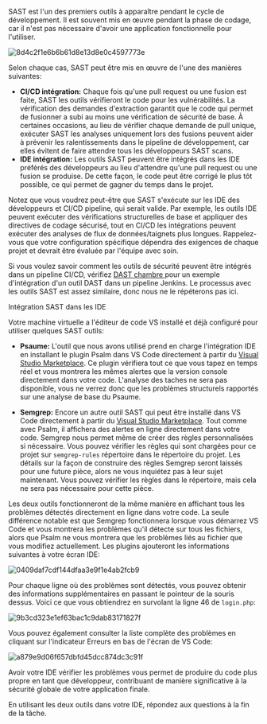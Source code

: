 SAST est l'un des premiers outils à apparaître pendant le cycle de développement. Il est souvent mis en œuvre pendant la phase de codage, car il n'est pas nécessaire d'avoir une application fonctionnelle pour l'utiliser.

![8d4c2f1e6b6b61d8e13d8e0c4597773e](https://github.com/user-attachments/assets/70f751bb-1059-43a8-a552-4e146711bad4)

Selon chaque cas, SAST peut être mis en œuvre de l'une des manières suivantes:

-   **CI/CD intégration:** Chaque fois qu'une pull request ou une fusion est faite, SAST les outils vérifieront le code pour les vulnérabilités. La vérification des demandes d'extraction garantit que le code qui permet de fusionner a subi au moins une vérification de sécurité de base. À certaines occasions, au lieu de vérifier chaque demande de pull unique, exécuter SAST les analyses uniquement lors des fusions peuvent aider à prévenir les ralentissements dans le pipeline de développement, car elles évitent de faire attendre tous les développeurs SAST scans.
-   **IDE intégration:** Les outils SAST peuvent être intégrés dans les IDE préférés des développeurs au lieu d'attendre qu'une pull request ou une fusion se produise. De cette façon, le code peut être corrigé le plus tôt possible, ce qui permet de gagner du temps dans le projet.

Notez que vous voudrez peut-être que SAST s'exécute sur les IDE des développeurs et CI/CD pipeline, qui serait valide. Par exemple, les outils IDE peuvent exécuter des vérifications structurelles de base et appliquer des directives de codage sécurisé, tout en CI/CD les intégrations peuvent exécuter des analyses de flux de données/taignets plus longues. Rappelez-vous que votre configuration spécifique dépendra des exigences de chaque projet et devrait être évaluée par l'équipe avec soin.

Si vous voulez savoir comment les outils de sécurité peuvent être intégrés dans un pipeline CI/CD, vérifiez [DAST chambre ](https://tryhackme.com/room/dastzap)pour un exemple d'intégration d'un outil DAST dans un pipeline Jenkins. Le processus avec les outils SAST est assez similaire, donc nous ne le répéterons pas ici.

Intégration SAST dans les IDE

Votre machine virtuelle a l'éditeur de code VS installé et déjà configuré pour utiliser quelques SAST outils:

-   **Psaume:** L'outil que nous avons utilisé prend en charge l'intégration IDE en installant le plugin Psalm dans VS Code directement à partir du [Visual Studio Marketplace](https://marketplace.visualstudio.com/items?itemName=getpsalm.psalm-vscode-plugin). Ce plugin vérifiera tout ce que vous tapez en temps réel et vous montrera les mêmes alertes que la version console directement dans votre code. L'analyse des taches ne sera pas disponible, vous ne verrez donc que les problèmes structurels rapportés sur une analyse de base du Psaume.

-   **Semgrep:** Encore un autre outil SAST qui peut être installé dans VS Code directement à partir du [Visual Studio Marketplace](https://marketplace.visualstudio.com/items?itemName=Semgrep.semgrep). Tout comme avec Psalm, il affichera des alertes en ligne directement dans votre code. Semgrep nous permet même de créer des règles personnalisées si nécessaire. Vous pouvez vérifier les règles qui sont chargées pour ce projet sur `semgrep-rules` répertoire dans le répertoire du projet. Les détails sur la façon de construire des règles Semgrep seront laissés pour une future pièce, alors ne vous inquiétez pas à leur sujet maintenant. Vous pouvez vérifier les règles dans le répertoire, mais cela ne sera pas nécessaire pour cette pièce.

Les deux outils fonctionneront de la même manière en affichant tous les problèmes détectés directement en ligne dans votre code. La seule différence notable est que Semgrep fonctionnera lorsque vous démarrez VS Code et vous montrera les problèmes qu'il détecte sur tous les fichiers, alors que Psalm ne vous montrera que les problèmes liés au fichier que vous modifiez actuellement. Les plugins ajouteront les informations suivantes à votre écran IDE:

![0409daf7cdf144dfaa3e9f1e4ab2fcb9](https://github.com/user-attachments/assets/e59dc0ad-f4ed-476c-8b19-fd5a24198eaa)

Pour chaque ligne où des problèmes sont détectés, vous pouvez obtenir des informations supplémentaires en passant le pointeur de la souris dessus. Voici ce que vous obtiendrez en survolant la ligne 46 de `login.php`:

![9b3cd323e1ef63bac1c9dab83171827f](https://github.com/user-attachments/assets/840ceeb2-0ca1-40f0-8eb2-25f6f1fb1901)

Vous pouvez également consulter la liste complète des problèmes en cliquant sur l'indicateur Erreurs en bas de l'écran de VS Code:

![a879e9d06f657dbfd45dcc874dc3c91f](https://github.com/user-attachments/assets/9b312430-c863-40f9-9226-2a265281929c)

Avoir votre IDE vérifier les problèmes vous permet de produire du code plus propre en tant que développeur, contribuant de manière significative à la sécurité globale de votre application finale.

En utilisant les deux outils dans votre IDE, répondez aux questions à la fin de la tâche.
